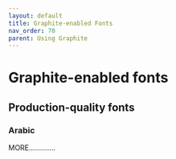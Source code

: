 ```yaml
---
layout: default
title: Graphite-enabled Fonts
nav_order: 70
parent: Using Graphite
---
```


# Graphite-enabled fonts

## Production-quality fonts

### Arabic

MORE.............